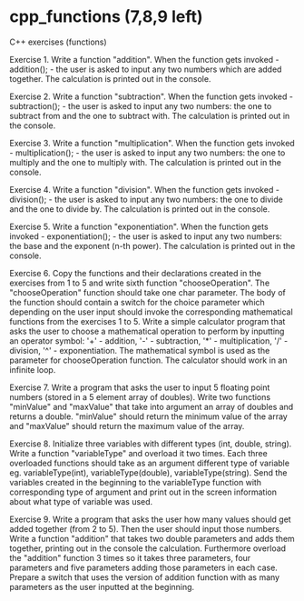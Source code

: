 # cpp_functions (7,8,9 left)
C++  exercises (functions)

Exercise 1. Write a function "addition". When the function gets invoked - addition(); - the user is asked to input any two numbers which are added together. The calculation is printed out in the console.

Exercise 2. Write a function "subtraction". When the function gets invoked - subtraction(); - the user is asked to input any two numbers: the one to subtract from and the one to subtract with. The calculation is printed out in the console.

Exercise 3. Write a function "multiplication". When the function gets invoked - multiplication(); - the user is asked to input any two numbers: the one to multiply and the one to multiply with. The calculation is printed out in the console.

Exercise 4. Write a function "division". When the function gets invoked - division(); - the user is asked to input any two numbers: the one to divide and the one to divide by. The calculation is printed out in the console.

Exercise 5. Write a function "exponentiation". When the function gets invoked - exponentiation(); - the user is asked to input any two numbers: the base and the exponent (n-th power). The calculation is printed out in the console.

Exercise 6. Copy the functions and their declarations created in the exercises from 1 to 5 and write sixth function "chooseOperation". The "chooseOperation" function should take one char parameter. The body of the function should contain a switch for the choice parameter which depending on the user input should invoke the corresponding mathematical functions from the exercises 1 to 5.
Write a simple calculator program that asks the user to choose a mathematical operation to perform by inputting an operator symbol: '+' - addition, '-' - subtraction, '*' - multiplication, '/' - division, '^' - exponentiation. The mathematical symbol is used as the parameter for chooseOperation function. The calculator should work in an infinite loop.

Exercise 7. Write a program that asks the user to input 5 floating point numbers (stored in a 5 element array of doubles). Write two functions "minValue" and "maxValue" that take into argument an array of doubles and returns a double. "minValue" should return the minimum value of the array and "maxValue" should return the maximum value of the array.

Exercise 8. Initialize three variables with different types (int, double, string). Write a function  "variableType" and overload it two times. Each three overloaded functions should take as an argument different type of variable eg. variableType(int), variableType(double), variableType(string). Send the variables created in the beginning to the variableType function with corresponding type of argument and print out in the screen information about what type of variable was used.

Exercise 9. Write a program that asks the user how many values should get added together (from 2 to 5). Then the user should input those numbers. Write a function "addition" that takes two double parameters and adds them together, printing out in the console the calculation. Furthermore overload the "addition" function 3 times so it takes three parameters, four parameters and five parameters adding those parameters in each case. Prepare a switch that uses the version of addition function with as many parameters as the user inputted at the beginning.
